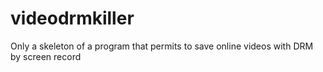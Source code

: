 # videodrmkiller
Only a skeleton of a program that permits to save online videos with DRM by screen record
